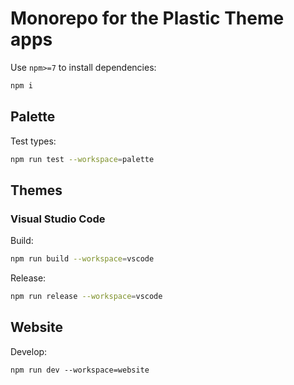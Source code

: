 # Monorepo for the Plastic Theme apps

Use `npm>=7` to install dependencies:

```sh
npm i
```

## Palette

Test types:

```sh
npm run test --workspace=palette
```

## Themes

### Visual Studio Code

Build:

```sh
npm run build --workspace=vscode
```

Release:

```sh
npm run release --workspace=vscode
```

## Website

Develop:

```
npm run dev --workspace=website
```
